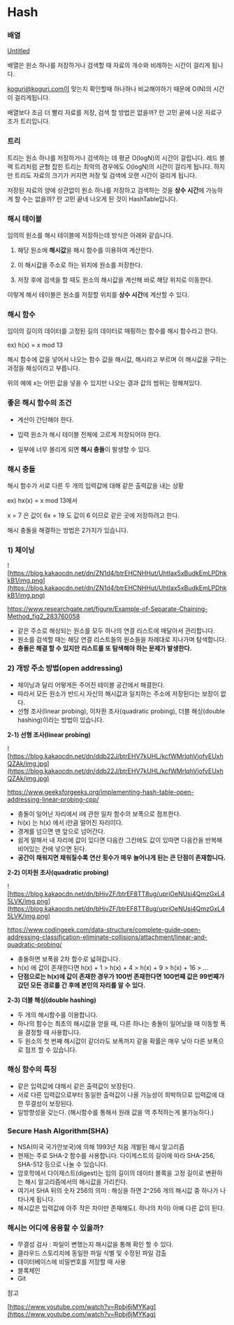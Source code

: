 # Hash

### **배열**

[Untitled](https://www.notion.so/1319f461fe2343fda7b5379aa77231fe)

배열은 원소 하나를 저장하거나 검색할 때 자료의 개수와 비례하는 시간이 걸리게 됩니다.

koguri@koguri.com이 맞는지 확인할때 하나하나 비교해야하기 때문에 O(N)의 시간이 걸리게됩니다.

배열보다 조금 더 빨리 자료를 저장, 검색 할 방법은 없을까? 란 고민 끝에 나온 자료구조가 트리입니다.

### **트리**

트리는 원소 하나를 저장하거나 검색하는 데 평균 O(logN)의 시간이 걸립니다. 레드 블랙 트리처럼 균형 잡힌 트리는 최악의 경우에도 O(logN)의 시간이 걸리게 됩니다. 하지만 트리도 자료의 크기가 커지면 저장 및 검색에 오랜 시간이 걸리게 됩니다.

저장된 자료의 양에 상관없이 원소 하나를 저장하고 검색하는 것을 **상수 시간**에 가능하게 할 수는 없을까? 란 고민 끝네 나오게 된 것이 HashTable입니다.

### **해시 테이블**

임의의 원소를 해시 테이블에 저장하는데 방식은 아래와 같습니다.

1. 해당 원소에 **해시값**을 해시 함수를 이용하여 계산한다.

2. 이 해시값을 주소로 하는 위치에 원소를 저장한다.

3. 저장 후에 검색을 할 때도 원소의 해시값을 계산해 바로 해당 위치로 이동한다.

이렇게 해서 테이블은 원소를 저장할 위치를 **상수 시간**에 계산할 수 있다.

### **해시 함수**

임이의 길이의 데이터를 고정된 길의 데이터로 매핑하는 함수를 해시 함수라고 한다.

ex) h(x) = x mod 13

해시 함수에 값을 넣어서 나오는 함수 값을 해시값, 해시라고 부르며 이 해시값을 구하는 과정을 해싱이라고 부릅니다.

위의 예에 x는 어떤 값을 넣을 수 있지만 나오는 결과 값의 범위는 정해져있다.

### **좋은 해시 함수의 조건**

- 계산이 간단해야 한다.
- 입력 원소가 해시 테이블 전체에 고르게 저장되어야 한다.

- 일부에 너무 몰리게 되면 **해시 충돌**이 발생할 수 있다.

### **해시 충돌**

해시 함수가 서로 다른 두 개의 입력값에 대해 같은 출력값을 내는 상황

ex) hx(x) = x mod 13에서

x = 7 은 값이 6x = 19 도 값이 6 이므로 같은 곳에 저장하려고 한다.

해시 충돌을 해결하는 방법은 2가지가 있습니다.

### **1) 체이닝**

![https://blog.kakaocdn.net/dn/ZN1d4/btrEHCNHHut/UhtIax5xBudkEmLPDhkkB1/img.png](https://blog.kakaocdn.net/dn/ZN1d4/btrEHCNHHut/UhtIax5xBudkEmLPDhkkB1/img.png)

https://www.researchgate.net/figure/Example-of-Separate-Chaining-Method_fig2_283760058

- 같은 주소로 해싱되는 원소를 모두 하나의 연결 리스트에 매달아서 관리합니다.
- 원소를 검색할 때는 해당 연결 리스트들의 원소들을 차례대로 지나가며 탐색합니다.
- **충돌은 해결 할 수 있지만 리스트를 또 탐색해야 하는 문제가 발생한다.**

### **2) 개방 주소 방법(open addressing)**

- 체이닝과 달리 어떻게든 주어진 테이블 공간에서 해결한다.
- 따라서 모든 원소가 반드시 자신의 해시값과 일치하는 주소에 저장된다는 보장이 없다.
- 선형 조사(linear probing), 이차원 조사(quadratic probing), 더블 해싱(double hashing)이라는 방법이 있습니다.

**2-1) 선형 조사(linear probing)**

![https://blog.kakaocdn.net/dn/ddb22J/btrEHV7kUHL/kcfWMrlqhVjofvEUxhQZAk/img.jpg](https://blog.kakaocdn.net/dn/ddb22J/btrEHV7kUHL/kcfWMrlqhVjofvEUxhQZAk/img.jpg)

https://www.geeksforgeeks.org/implementing-hash-table-open-addressing-linear-probing-cpp/

- 충돌이 일어난 자리에서 i에 관한 일차 함수의 보폭으로 점프한다.
- hi(x) 는 h(x) 에서 i만큼 떨어진 자리이다.
- 경계를 넘으면 맨 앞으로 넘어간다.
- 쉽게 말해서 내 자리에 값이 있다면 다음칸 그칸에도 값이 있따면 다음칸을 반복해 비어있는 칸에 넣으면 된다.
- **공간이 채워지면 채워질수록 연산 횟수가 매우 늘어나게 된는 큰 단점이 존재합니다.**

**2-2) 이차원 조사(quadratic probing)**

![https://blog.kakaocdn.net/dn/bHivZF/btrEF8TT8ug/upriOeNUsj4QmzGxL45LVK/img.png](https://blog.kakaocdn.net/dn/bHivZF/btrEF8TT8ug/upriOeNUsj4QmzGxL45LVK/img.png)

https://www.codingeek.com/data-structure/complete-guide-open-addressing-classification-eliminate-collisions/attachment/linear-and-quadratic-probing/

- 충돌하면 보폭을 2차 함수로 넓혀갑니다.
- h(x) 에 값이 존재한다면 h(x) + 1 > h(x) + 4 > h(x) + 9 > h(x) + 16 > ...
- **단점으로는 h(x)에 값이 존재한 경우가 100번 존재한다면 100번째 값은 99번째가 갔던 모든 경로를 간 후에 본인의 자리를 알 수 있다.**

**2-3) 더블 해싱(double hashing)**

- 두 개의 해시함수를 이용합니다.
- 하나의 함수는 최초의 해시값을 얻을 때, 다른 하나는 충돌이 일어났을 때 이동할 폭을 결정할 때 사용합니다.
- 두 원소의 첫 번째 해시값이 같더라도 보폭까지 같을 확률은 매우 낮아 다른 보폭으로 점프 할 수 있습니다.

### **해싱 함수의 특징**

- 같은 입력값에 대해서 같은 출력값이 보장된다.
- 서로 다른 입력값으로부터 동일한 출력값이 나올 가능성이 희박하므로 입력값에 대한 무결성이 보장된다.
- 일방향성을 갖는다. (해시함수를 통해서 원래 값을 역 추적하는게 불가능하다.)

### **Secure Hash Algorithm(SHA)**

- NSA(미국 국가안보국)에 의해 1993년 처음 개발된 해시 알고리즘
- 현재는 주로 SHA-2 함수를 사용합니다. 다이제스트의 길이에 따라 SHA-256, SHA-512 등으로 나눌 수 있습니다.
- 암호학에서 다이제스트(digest)는 임의 길이의 데이터 블록을 고정 길이로 변환하는 해시 알고리즘에서의 해시값을 가리킨다.
- 여기서 SHA 뒤의 숫자 256의 의미 : 해싱을 하면 2^256 개의 해시값 중 하나가 나타나게 됩니다.
- 해시값은 입력값에 아주 작은 차이만 존재해도(. 하나의 차이) 아예 다른 값이 된다.

### **해시는 어디에 응용할 수 있을까?**

- 무결성 검사 : 파일이 변했는지 해시값을 통해 확인 할 수 있다.
- 클라우드 스토리지에 동일한 파일 식별 및 수정된 파일 검출
- 데이터베이스에 비밀번호를 저장할 때 사용
- 블록체인
- Git

참고

[https://www.youtube.com/watch?v=Rpbj6jMYKag](https://www.youtube.com/watch?v=Rpbj6jMYKag)
